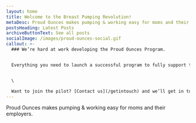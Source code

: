 ```yaml
---
layout: home
title: Welcome to the Breast Pumping Revolution!
metaDesc: Proud Ounces makes pumping & working easy for moms and their employers.
postsHeading: Latest Posts
archiveButtonText: See all posts
socialImage: /images/proud-ounces-social.gif
callout: >-
  ### We’re hard at work developing the Proud Ounces Program.


  Everything you need to launch a successful program to fully support the pumping & working mother(s) in your workforce.


  \

  Want to join the pilot? [Contact us](/getintouch) and we’ll get in touch.
---
```

Proud Ounces makes pumping & working easy for moms and their employers.